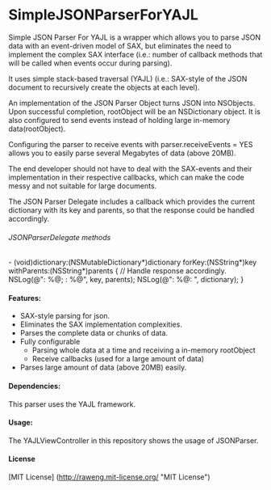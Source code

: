 SimpleJSONParserForYAJL
=======================

Simple JSON Parser For YAJL is a wrapper which allows you to parse JSON data with an event-driven model of SAX, but eliminates the need to implement the complex SAX interface (i.e.: number of callback methods that will be called when events occur during parsing).  
  
  
  
It uses simple stack-based traversal (YAJL) (i.e.: SAX-style of the JSON document to recursively create the objects at each level).  
  

An implementation of the JSON Parser Object turns JSON into NSObjects. Upon successful completion, rootObject will be an NSDictionary object.  It is also configured to send events instead of holding large in-memory data(rootObject).   
   
Configuring the parser to receive events with parser.receiveEvents = YES allows you to easily parse several Megabytes of data (above 20MB).

The end developer should not have to deal with the SAX-events and their implementation in their respective callbacks, which can make the code messy and not suitable for large documents.

The JSON Parser Delegate includes a callback which provides the current dictionary with its key and parents, so that the response could be handled accordingly.  
  
   

###### JSONParserDelegate methods
\- (void)dictionary:(NSMutableDictionary*)dictionary forKey:(NSString*)key withParents:(NSString*)parents {
    // Handle response accordingly.
    NSLog(@"<key>: %@; <parents>: %@", key, parents);
    NSLog(@"<Dict>: %@: ", dictionary);
}
  
  
   
   
#### Features:
* SAX-style parsing for json.
* Eliminates the SAX implementation complexities.
* Parses the complete data or chunks of data.
* Fully configurable 
	- Parsing whole data at a time and receiving a in-memory rootObject
	- Receive callbacks (used for a large amount of data)
* Parses large amount of data (above 20MB) easily.
  
  
  
#### Dependencies:
This parser uses the YAJL framework.
  
  
#### Usage:
The YAJLViewController in this repository shows the usage of JSONParser. 


#### License
[MIT License] (http://raweng.mit-license.org/ "MIT License")
